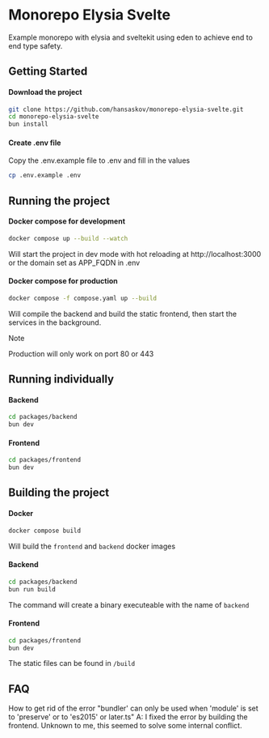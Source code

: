 # Monorepo Elysia Svelte

Example monorepo with elysia and sveltekit using eden to achieve end to end type safety.

## Getting Started

#### Download the project
```bash
git clone https://github.com/hansaskov/monorepo-elysia-svelte.git
cd monorepo-elysia-svelte
bun install
```
#### Create .env file
Copy the .env.example file to .env and fill in the values
```bash
cp .env.example .env
``` 

## Running the project

#### Docker compose for development
```bash
docker compose up --build --watch
```
Will start the project in dev mode with hot reloading at http://localhost:3000 or the domain set as APP_FQDN in .env

#### Docker compose for production
```bash
docker compose -f compose.yaml up --build
```
Will compile the backend and build the static frontend, then start the services in the background. 

> [!NOTE]  
> Production will only work on port 80 or 443

## Running individually
#### Backend
```bash
cd packages/backend
bun dev
```

#### Frontend
```bash
cd packages/frontend
bun dev
```

## Building the project

#### Docker
```bash
docker compose build
```
Will build the `frontend` and `backend` docker images

#### Backend
```bash
cd packages/backend
bun run build
```
The command will create a binary executeable with the name of ``backend``

#### Frontend
```bash
cd packages/frontend
bun dev
```
The static files can be found in ``/build``


## FAQ
How to get rid of the error "bundler' can only be used when 'module' is set to 'preserve' or to 'es2015' or later.ts"
A: I fixed the error by building the frontend. Unknown to me, this seemed to solve some internal conflict. 
